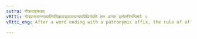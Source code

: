 ```yaml
---
sutra: गोत्रादङ्कवत्
vRtti: गोत्रप्रत्ययान्तात्प्रातिपदिकादङ्कवत्प्रत्ययविधिर्भवति तत आगत इत्येतस्मिन्विषये ॥
vRtti_eng: After a word ending with a patronymic affix, the rule of affix in the sense of 'thence come,' is like that relating to the affix denoting 'its mark.'

---
```

